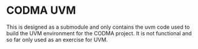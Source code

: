 # CODMA UVM

This is designed as a submodule and only contains the uvm code used to build the UVM environment for the CODMA project. It is not functional and so far only used as an exercise for UVM.